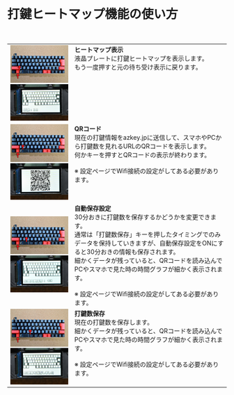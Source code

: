 # 打鍵ヒートマップ機能の使い方
<br>


<table>
  <tr>
    <td><img src="/images/az66jp/dakey_1.jpg" width="400"><br>
    <img src="/images/az66jp/dakey_6.jpg" width="400"></td>
    <td valign="top">
    <b>ヒートマップ表示</b><br>
    液晶プレートに打鍵ヒートマップを表示します。<br>
    もう一度押すと元の待ち受け表示に戻ります。</td>
  </tr>
  <tr>
    <td><img src="/images/az66jp/dakey_2.jpg" width="400"><br>
    <img src="/images/az66jp/dakey_5.jpg" width="400"></td>
    <td valign="top">
    <b>QRコード</b><br>
    現在の打鍵情報をazkey.jpに送信して、スマホやPCから打鍵数を見れるURLのQRコードを表示します。<br>
    何かキーを押すとQRコードの表示が終わります。<br><br>
    ※ 設定ページでWifi接続の設定がしてある必要があります。</td>
  </tr>
  <tr>
    <td><img src="/images/az66jp/dakey_3.jpg" width="400"><br>
    <img src="/images/az66jp/dakey_7.jpg" width="400"></td>
    <td valign="top">
    <b>自動保存設定</b><br>
    30分おきに打鍵数を保存するかどうかを変更できます。<br>
    通常は「打鍵数保存」キーを押したタイミングでのみデータを保持していきますが、自動保存設定をONにすると30分おきの情報も保存されます。<br>
    細かくデータが残っていると、QRコードを読み込んでPCやスマホで見た時の時間グラフが細かく表示されます。<br><br>
    ※ 設定ページでWifi接続の設定がしてある必要があります。</td>
  </tr>
  <tr>
    <td><img src="/images/az66jp/dakey_4.jpg" width="400"><br>
    <img src="/images/az66jp/dakey_8.jpg" width="400"></td>
    <td valign="top">
    <b>打鍵数保存</b><br>
    現在の打鍵数を保存します。<br>
    細かくデータが残っていると、QRコードを読み込んでPCやスマホで見た時の時間グラフが細かく表示されます。<br><br>
    ※ 設定ページでWifi接続の設定がしてある必要があります。</td>
  </tr>
</table>

<br>
<br>

